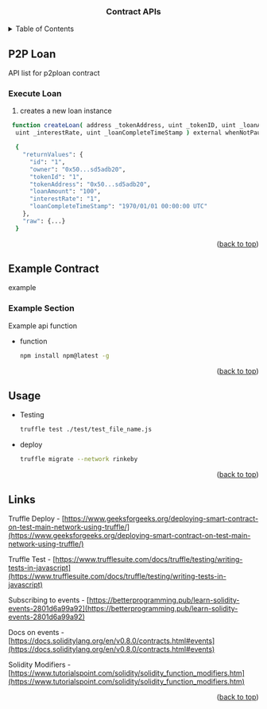 <br />
<div align="center">
    <h3 align="center">Contract APIs</h3>
</div>

<!-- TABLE OF CONTENTS -->
<details>
  <summary>Table of Contents</summary>
  <ol>
    <li>
      <a href="#p2p-loan">P2P Loan</a>
      <ul>
        <li><a href="#execute-loan">Execute Loan</a></li>
      </ul>
    </li>
    <li>
      <a href="#example-contract">Example Contract</a>
      <ul>
        <li><a href="#example-section">Example Section</a></li>
      </ul>
    </li>
    <li><a href="#usage">Usage</a></li>
    <li><a href="#links">Links</a></li>
  </ol>
</details>



<!-- P2P LOAN -->
## P2P Loan
API list for p2ploan contract

### Execute Loan
1. creates a new loan instance 
  ```sh
   function createLoan( address _tokenAddress, uint _tokenID, uint _loanAmount,
    uint _interestRate, uint _loanCompleteTimeStamp ) external whenNotPaused 
  ```  
  ```sh
    {
      "returnValues": {
        "id": "1",
        "owner": "0x50...sd5adb20",
        "tokenId": "1",
        "tokenAddress": "0x50...sd5adb20",
        "loanAmount": "100",
        "interestRate": "1",
        "loanCompleteTimeStamp": "1970/01/01 00:00:00 UTC"
      },
      "raw": {...}
    }
  ```
<p align="right">(<a href="#top">back to top</a>)</p>

<!-- EXAMPLE CONTRACT -->
## Example Contract
example
### Example Section

Example api function
* function
  ```sh
  npm install npm@latest -g
  ```

<p align="right">(<a href="#top">back to top</a>)</p>



<!-- USAGE EXAMPLES -->
## Usage
* Testing
  ```sh
  truffle test ./test/test_file_name.js
  ```
* deploy
  ```sh
  truffle migrate --network rinkeby
  ```

<p align="right">(<a href="#top">back to top</a>)</p>


<!-- LINKS -->
## Links

Truffle Deploy - [https://www.geeksforgeeks.org/deploying-smart-contract-on-test-main-network-using-truffle/](https://www.geeksforgeeks.org/deploying-smart-contract-on-test-main-network-using-truffle/)

Truffle Test - [https://www.trufflesuite.com/docs/truffle/testing/writing-tests-in-javascript](https://www.trufflesuite.com/docs/truffle/testing/writing-tests-in-javascript)

Subscribing to events - [https://betterprogramming.pub/learn-solidity-events-2801d6a99a92](https://betterprogramming.pub/learn-solidity-events-2801d6a99a92)

Docs on events - [https://docs.soliditylang.org/en/v0.8.0/contracts.html#events](https://docs.soliditylang.org/en/v0.8.0/contracts.html#events)

Solidity Modifiers - [https://www.tutorialspoint.com/solidity/solidity_function_modifiers.htm](https://www.tutorialspoint.com/solidity/solidity_function_modifiers.htm)

<p align="right">(<a href="#top">back to top</a>)</p>


